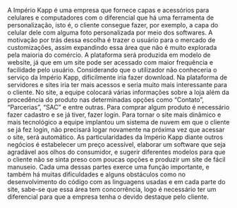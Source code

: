 A Império Kapp é uma empresa que fornece capas e acessórios para celulares
e computadores com o diferencial que há uma ferramenta de personalização, isto é,
o cliente consegue fazer, por exemplo, a capa do celular dele com alguma foto
personalizada por meio dos softwares. A motivação por trás dessa escolha é trazer o
usuário para o mercado de customizações, assim expandindo essa área que não é
muito explorada pela maioria do comércio.
A plataforma será produzida em modelo de website, já que em um site pode
ser acessado com maior frequência e facilidade pelo usuário. Considerando que o
utilizador não conheceria o serviço da Império Kapp, dificilmente iria fazer download.
Na plataforma de servidores e sites iria ter mais acessos e seria muito mais
interessante para o cliente.
No site, a equipe colocará várias informações sobre a loja além da
procedência do produto nas determinadas opções como “Contato”, “Parcerias”, “SAC”
e entre outras. Para comprar algum produto é necessário fazer cadastro e se já tiver,
fazer login. Para tornar o site mais dinâmico e mais tecnológico a equipe implantou
um sistema de nuvem em que o cliente se já fez login, não precisará logar novamente
na próxima vez que acessar o site, será automático. As particularidades da Império
Kapp diante outros negócios é estabelecer um preço acessível, elaborar um software
que seja agradável aos olhos do consumidor, e sugerir diferentes modelos para que o
cliente não se sinta preso com poucas opções e produzir um site de fácil manuseio.
Cada uma dessas partes exerce uma função importante, e também há muitas
dificuldades e alguns obstáculos como no desenvolvimento do código com as
linguagens usadas e em cada parte do site, sabe-se que essa área tem concorrência,
logo é necessário ter um diferencial para que a empresa tenha o devido destaque pelo
cliente.
